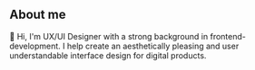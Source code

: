 ## About me
👋 Hi, I'm UX/UI Designer with a strong background in frontend-development. I help create an aesthetically pleasing and user understandable interface design for digital products.


<!---
igorageev/igorageev is a ✨ special ✨ repository because its `README.md` (this file) appears on your GitHub profile.
You can click the Preview link to take a look at your changes.
--->
